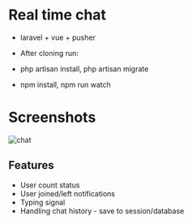 
# Real time chat 

- laravel + vue + pusher 

- After cloning run:
- php artisan install, php artisan migrate
- npm install, npm run watch

# Screenshots
![chat](https://user-images.githubusercontent.com/38542995/47264485-6da10280-d518-11e8-9d03-cc25b5d77f0b.gif)

## Features

- User count status
- User joined/left notifications
- Typing signal
- Handling chat history - save to session/database
